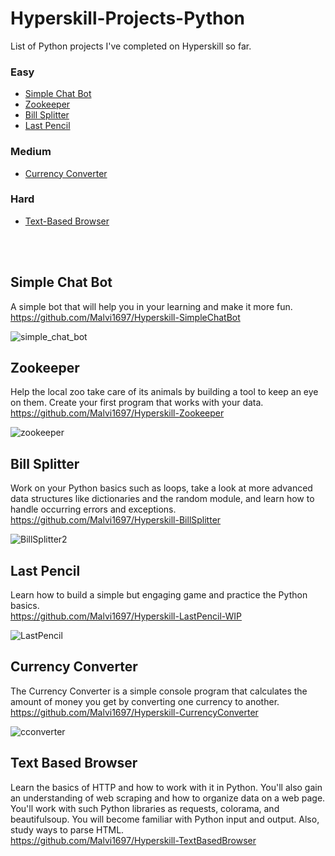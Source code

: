 # Hyperskill-Projects-Python
List of Python projects I've completed on Hyperskill so far.

### Easy
- [Simple Chat Bot](#simple-chat-bot)
- [Zookeeper](#zookeeper)
- [Bill Splitter](#bill-splitter)
- [Last Pencil](#last-pencil)

### Medium
- [Currency Converter](#currency-converter)

### Hard
- [Text-Based Browser](#text-based-browser) 

  <br/><br/>
  
   
## Simple Chat Bot
A simple bot that will help you in your learning and make it more fun.                        
https://github.com/Malvi1697/Hyperskill-SimpleChatBot

![simple_chat_bot](https://github.com/Malvi1697/Hyperskill-Projects-Python/assets/129746042/251ffe73-1a8e-4159-a29b-c0067767d519)


## Zookeeper
Help the local zoo take care of its animals by building a tool to keep an eye on them. Create your first program that works with your data.                   
https://github.com/Malvi1697/Hyperskill-Zookeeper

![zookeeper](https://github.com/Malvi1697/Hyperskill-Projects-Python/assets/129746042/5e4469f7-7ab6-4972-ab2f-395482338eda)

## Bill Splitter
Work on your Python basics such as loops, take a look at more advanced data structures like dictionaries and the random module, and learn how to handle occurring errors and exceptions.                     
https://github.com/Malvi1697/Hyperskill-BillSplitter

![BillSplitter2](https://github.com/Malvi1697/Hyperskill-Projects-Python/assets/129746042/c2781ddb-6a09-499e-90a6-5bad66226674)

## Last Pencil
Learn how to build a simple but engaging game and practice the Python basics.                        
https://github.com/Malvi1697/Hyperskill-LastPencil-WIP

![LastPencil](https://github.com/Malvi1697/Hyperskill-Projects-Python/assets/129746042/2cc4fd66-aaf0-46b4-90eb-0c170e26d57f)

## Currency Converter
The Currency Converter is a simple console program that calculates the amount of money you get by converting one currency to another.                                          
https://github.com/Malvi1697/Hyperskill-CurrencyConverter

![cconverter](https://github.com/Malvi1697/Hyperskill-Projects-Python/assets/129746042/b8ccb0f7-7b79-4d38-9092-a278f82ca7fe)

## Text Based Browser
Learn the basics of HTTP and how to work with it in Python. You'll also gain an understanding of web scraping and how to organize data on a web page. You'll work with such Python libraries as requests, colorama, and beautifulsoup. You will become familiar with Python input and output. Also, study ways to parse HTML.        
https://github.com/Malvi1697/Hyperskill-TextBasedBrowser
